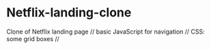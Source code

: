 # Netflix-landing-clone
Clone of Netflix landing page //
basic JavaScript for navigation //
CSS: some grid boxes //
